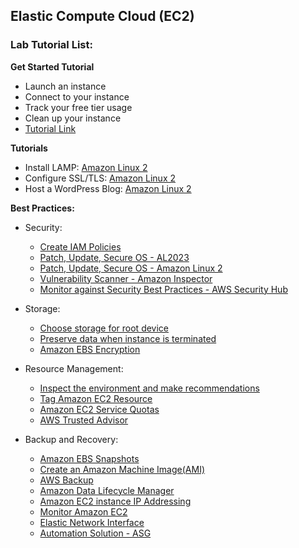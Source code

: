 ## Elastic Compute Cloud (EC2)

### Lab Tutorial List:

**Get Started Tutorial**

- Launch an instance
- Connect to your instance
- Track your free tier usage
- Clean up your instance
- [Tutorial Link](https://docs.aws.amazon.com/AWSEC2/latest/UserGuide/EC2_GetStarted.html#ec2-launch-instance)

**Tutorials**

- Install LAMP: [Amazon Linux 2](https://docs.aws.amazon.com/AWSEC2/latest/UserGuide/ec2-lamp-amazon-linux-2.html)
- Configure SSL/TLS: [Amazon Linux 2](https://docs.aws.amazon.com/AWSEC2/latest/UserGuide/SSL-on-amazon-linux-2.html)
- Host a WordPress Blog: [Amazon Linux 2](https://docs.aws.amazon.com/AWSEC2/latest/UserGuide/hosting-wordpress.html)

**Best Practices:**

- Security:
  - [Create IAM Policies](https://docs.aws.amazon.com/IAM/latest/UserGuide/access_policies_create.html)
  - [Patch, Update, Secure OS - AL2023](https://docs.aws.amazon.com/linux/al2023/ug/updating.html)
  - [Patch, Update, Secure OS - Amazon Linux 2](https://docs.aws.amazon.com/AWSEC2/latest/UserGuide/managing-software.html)
  - [Vulnerability Scanner - Amazon Inspector](https://docs.aws.amazon.com/inspector/latest/user/what-is-inspector.html)
  - [Monitor against Security Best Practices - AWS Security Hub](https://docs.aws.amazon.com/securityhub/latest/userguide/ec2-controls.html)

- Storage:
  - [Choose storage for root device](https://docs.aws.amazon.com/AWSEC2/latest/UserGuide/ComponentsAMIs.html#storage-for-the-root-device)
  - [Preserve data when instance is terminated](https://docs.aws.amazon.com/AWSEC2/latest/UserGuide/terminate-instances-considerations.html#preserving-volumes-on-termination)
  - [Amazon EBS Encryption](https://docs.aws.amazon.com/ebs/latest/userguide/ebs-encryption.html)
 
- Resource Management:
  - [Inspect the environment and make recommendations](https://docs.aws.amazon.com/AWSEC2/latest/UserGuide/ec2-instance-metadata.html)
  - [Tag Amazon EC2 Resource](https://docs.aws.amazon.com/AWSEC2/latest/UserGuide/Using_Tags.html)
  - [Amazon EC2 Service Quotas](https://docs.aws.amazon.com/AWSEC2/latest/UserGuide/ec2-resource-limits.html)
  - [AWS Trusted Advisor](https://docs.aws.amazon.com/awssupport/latest/user/trusted-advisor.html)

- Backup and Recovery:
  - [Amazon EBS Snapshots](https://docs.aws.amazon.com/ebs/latest/userguide/ebs-snapshots.html)
  - [Create an Amazon Machine Image(AMI)](https://docs.aws.amazon.com/AWSEC2/latest/UserGuide/AMIs.html)
  - [AWS Backup](https://docs.aws.amazon.com/aws-backup/latest/devguide/whatisbackup.html)
  - [Amazon Data Lifecycle Manager](https://docs.aws.amazon.com/ebs/latest/userguide/snapshot-lifecycle.html)
  - [Amazon EC2 instance IP Addressing](https://docs.aws.amazon.com/AWSEC2/latest/UserGuide/using-instance-addressing.html)
  - [Monitor Amazon EC2](https://docs.aws.amazon.com/AWSEC2/latest/UserGuide/monitoring_ec2.html)
  - [Elastic Network Interface](https://docs.aws.amazon.com/AWSEC2/latest/UserGuide/using-eni.html)
  - [Automation Solution - ASG](https://docs.aws.amazon.com/autoscaling/ec2/userguide/what-is-amazon-ec2-auto-scaling.html)





